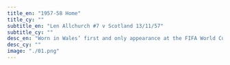 ```yaml
---
title_en: "1957-58 Home"
title_cy: ""
subtitle_en: "Len Allchurch #7 v Scotland 13/11/57"
subtitle_cy: ""
desc_en: "Worn in Wales’ first and only appearance at the FIFA World Cup Finals in 1958. The shirt worn in the tournament was the recently introduced Umbro “continental” short sleeve v-neck design and design-wise, this lighter cotton knit shirt stood the test of time. Rarely seen in its full splendour as the only footage of the tournament is in grainy black-and-white."
desc_cy: ""
image: "./01.png"
---
```

